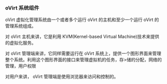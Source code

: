 ### oVirt 系统组件

oVirt 虚拟化管理系统由一个或者多个运行 oVirt 的主机和至少一个运行
oVirt 的管理系统组成。

对 oVirt 主机来讲，它是利用 KVM(Kernel-based Virtual
Machine)技术来提供的虚拟化服务。

对 oVirt 管理端来讲，它同样需要运行在 oVirt
系统上，提供一个图形界面来管理整个系统。利用这个图形界面的接口来管理虚拟机的任务，存>储的分配，网络的管理，用户权限

对用户来讲， oVirt 管理端是使用浏览器来访问和控制的。
